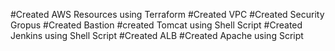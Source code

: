 #Created AWS Resources using Terraform
#Created VPC
#Created Security Gropus
#Created Bastion
#created Tomcat using Shell Script
#Created Jenkins using Shell Script
#Created ALB
#Created Apache using Script
